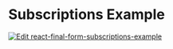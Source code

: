 # Subscriptions Example

[![Edit react-final-form-subscriptions-example](https://codesandbox.io/static/img/play-codesandbox.svg)](https://codesandbox.io/s/github/final-form/final-form/tree/master/examples/subscriptions?fontsize=14)
